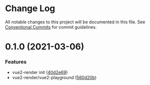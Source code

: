 # Change Log

All notable changes to this project will be documented in this file.
See [Conventional Commits](https://conventionalcommits.org) for commit guidelines.

# 0.1.0 (2021-03-06)


### Features

* vue2-render init ([40d2e69](https://github.com/LeFE-1/LeFE/commit/40d2e69078e246b7a067eedca231d442757d02bd))
* vue2-render/vue2-playground ([560d20b](https://github.com/LeFE-1/LeFE/commit/560d20b7b598c7340a822eaa3f62e40b86920d72))
